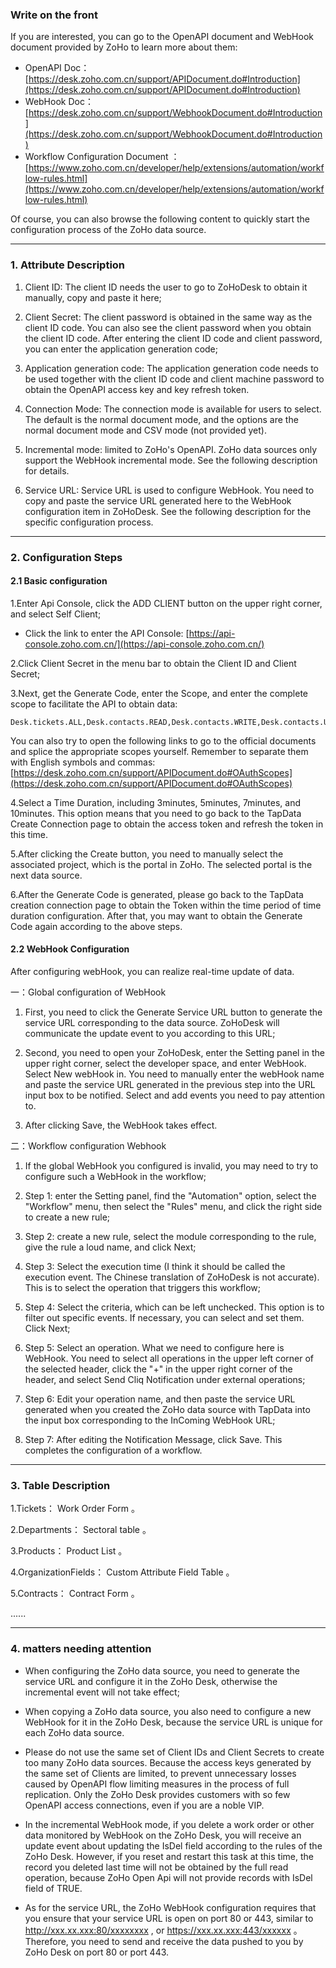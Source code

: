 ###  Write on the front 
 If you are interested, you can go to the OpenAPI document and WebHook document provided by ZoHo to learn more about them: 

- OpenAPI Doc：[https://desk.zoho.com.cn/support/APIDocument.do#Introduction](https://desk.zoho.com.cn/support/APIDocument.do#Introduction)
- WebHook Doc：[https://desk.zoho.com.cn/support/WebhookDocument.do#Introduction](https://desk.zoho.com.cn/support/WebhookDocument.do#Introduction)
-  Workflow Configuration Document ：[https://www.zoho.com.cn/developer/help/extensions/automation/workflow-rules.html](https://www.zoho.com.cn/developer/help/extensions/automation/workflow-rules.html)

 Of course, you can also browse the following content to quickly start the configuration process of the ZoHo data source. 

---

### 1. Attribute Description 
1. Client ID: The client ID needs the user to go to ZoHoDesk to obtain it manually, copy and paste it here;

2. Client Secret: The client password is obtained in the same way as the client ID code. You can also see the client password when you obtain the client ID code. After entering the client ID code and client password, you can enter the application generation code; 

3. Application generation code: The application generation code needs to be used together with the client ID code and client machine password to obtain the OpenAPI access key and key refresh token. 

4. Connection Mode: The connection mode is available for users to select. The default is the normal document mode, and the options are the normal document mode and CSV mode (not provided yet). 

5. Incremental mode: limited to ZoHo's OpenAPI. ZoHo data sources only support the WebHook incremental mode. See the following description for details. 

6. Service URL: Service URL is used to configure WebHook. You need to copy and paste the service URL generated here to the WebHook configuration item in ZoHoDesk. See the following description for the specific configuration process. 

---

### 2. Configuration Steps 
#### 2.1 Basic configuration 
1.Enter Api Console, click the ADD CLIENT button on the upper right corner, and select Self Client;
 - Click the link to enter the API Console: [https://api-console.zoho.com.cn/](https://api-console.zoho.com.cn/)

2.Click Client Secret in the menu bar to obtain the Client ID and Client Secret;

3.Next, get the Generate Code, enter the Scope, and enter the complete scope to facilitate the API to obtain data:

```
Desk.tickets.ALL,Desk.contacts.READ,Desk.contacts.WRITE,Desk.contacts.UPDATE,Desk.contacts.CREATE,Desk.tasks.ALL,Desk.basic.READ,Desk.basic.CREATE,Desk.settings.ALL,Desk.events.ALL,Desk.articles.READ,Desk.articles.CREATE,Desk.articles.UPDATE,Desk.articles.DELETE
```

 You can also try to open the following links to go to the official documents and splice the appropriate scopes yourself. Remember to separate them with English symbols and commas: 
[https://desk.zoho.com.cn/support/APIDocument.do#OAuthScopes](https://desk.zoho.com.cn/support/APIDocument.do#OAuthScopes)

4.Select a Time Duration, including 3minutes, 5minutes, 7minutes, and 10minutes. This option means that you need to go back to the TapData Create Connection page to obtain the access token and refresh the token in this time. 

5.After clicking the Create button, you need to manually select the associated project, which is the portal in ZoHo. The selected portal is the next data source. 

6.After the Generate Code is generated, please go back to the TapData creation connection page to obtain the Token within the time period of time duration configuration. After that, you may want to obtain the Generate Code again according to the above steps. 

#### 2.2 WebHook Configuration 

 After configuring webHook, you can realize real-time update of data. 

一：Global configuration of WebHook 

1. First, you need to click the Generate Service URL button to generate the service URL corresponding to the data source. ZoHoDesk will communicate the update event to you according to this URL; 

2. Second, you need to open your ZoHoDesk, enter the Setting panel in the upper right corner, select the developer space, and enter WebHook. Select New webHook in. You need to manually enter the webHook name and paste the service URL generated in the previous step into the URL input box to be notified. Select and add events you need to pay attention to. 

3. After clicking Save, the WebHook takes effect. 

二：Workflow configuration Webhook 

1. If the global WebHook you configured is invalid, you may need to try to configure such a WebHook in the workflow; 

2. Step 1: enter the Setting panel, find the "Automation" option, select the "Workflow" menu, then select the "Rules" menu, and click the right side to create a new rule; 

3. Step 2: create a new rule, select the module corresponding to the rule, give the rule a loud name, and click Next; 

4. Step 3: Select the execution time (I think it should be called the execution event. The Chinese translation of ZoHoDesk is not accurate). This is to select the operation that triggers this workflow; 

5. Step 4: Select the criteria, which can be left unchecked. This option is to filter out specific events. If necessary, you can select and set them. Click Next; 

6. Step 5: Select an operation. What we need to configure here is WebHook. You need to select all operations in the upper left corner of the selected header, click the "+" in the upper right corner of the header, and select Send Cliq Notification under external operations; 

7. Step 6: Edit your operation name, and then paste the service URL generated when you created the ZoHo data source with TapData into the input box corresponding to the InComing WebHook URL; 

8. Step 7: After editing the Notification Message, click Save. This completes the configuration of a workflow. 

---

### 3. Table Description 
1.Tickets： Work Order Form 。

2.Departments： Sectoral table 。

3.Products： Product List 。

4.OrganizationFields： Custom Attribute Field Table 。

5.Contracts： Contract Form 。

......

---

### 4. matters needing attention 

- When configuring the ZoHo data source, you need to generate the service URL and configure it in the ZoHo Desk, otherwise the incremental event will not take effect; 

- When copying a ZoHo data source, you also need to configure a new WebHook for it in the ZoHo Desk, because the service URL is unique for each ZoHo data source. 

- Please do not use the same set of Client IDs and Client Secrets to create too many ZoHo data sources. Because the access keys generated by the same set of Clients are limited, to prevent unnecessary losses caused by OpenAPI flow limiting measures in the process of full replication. Only the ZoHo Desk provides customers with so few OpenAPI access connections, even if you are a noble VIP. 

- In the incremental WebHook mode, if you delete a work order or other data monitored by WebHook on the ZoHo Desk, you will receive an update event about updating the IsDel field according to the rules of the ZoHo Desk. However, if you reset and restart this task at this time, the record you deleted last time will not be obtained by the full read operation, because ZoHo Open Api will not provide records with IsDel field of TRUE.

- As for the service URL, the ZoHo WebHook configuration requires that you ensure that your service URL is open on port 80 or 443, similar to http://xxx.xx.xxx:80/xxxxxxxx , or https://xxx.xx.xxx:443/xxxxxx 。 Therefore, you need to send and receive the data pushed to you by ZoHo Desk on port 80 or port 443.